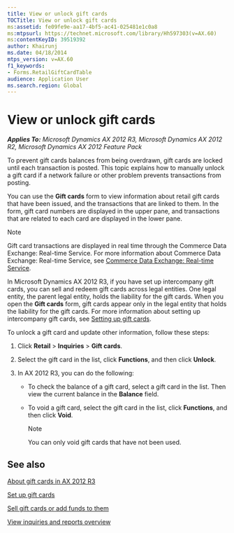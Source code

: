 ```yaml
---
title: View or unlock gift cards
TOCTitle: View or unlock gift cards
ms:assetid: fe09fe9e-aa17-4bf5-ac41-025481e1c0a8
ms:mtpsurl: https://technet.microsoft.com/library/Hh597303(v=AX.60)
ms:contentKeyID: 39519392
author: Khairunj
ms.date: 04/18/2014
mtps_version: v=AX.60
f1_keywords:
- Forms.RetailGiftCardTable
audience: Application User
ms.search.region: Global
---
```


# View or unlock gift cards 


_**Applies To:** Microsoft Dynamics AX 2012 R3, Microsoft Dynamics AX 2012 R2, Microsoft Dynamics AX 2012 Feature Pack_

To prevent gift cards balances from being overdrawn, gift cards are locked until each transaction is posted. This topic explains how to manually unlock a gift card if a network failure or other problem prevents transactions from posting.

You can use the **Gift cards** form to view information about retail gift cards that have been issued, and the transactions that are linked to them. In the form, gift card numbers are displayed in the upper pane, and transactions that are related to each card are displayed in the lower pane.


> [!NOTE]
> <P>Gift card transactions are displayed in real time through the Commerce Data Exchange: Real-time Service. For more information about Commerce Data Exchange: Real-time Service, see <A href="commerce-data-exchange-real-time-service.md">Commerce Data Exchange: Real-time Service</A>.</P>



In Microsoft Dynamics AX 2012 R3, if you have set up intercompany gift cards, you can sell and redeem gift cards across legal entities. One legal entity, the parent legal entity, holds the liability for the gift cards. When you open the **Gift cards** form, gift cards appear only in the legal entity that holds the liability for the gift cards. For more information about setting up intercompany gift cards, see [Setting up gift cards](setting-up-gift-cards.md).

To unlock a gift card and update other information, follow these steps:

1.  Click **Retail** \> **Inquiries** \> **Gift cards**.

2.  Select the gift card in the list, click **Functions**, and then click **Unlock**.

3.  In AX 2012 R3, you can do the following:
    
      - To check the balance of a gift card, select a gift card in the list. Then view the current balance in the **Balance** field.
    
      - To void a gift card, select the gift card in the list, click **Functions**, and then click **Void**.
        

        > [!NOTE]
        > <P>You can only void gift cards that have not been used.</P>



## See also

[About gift cards in AX 2012 R3](about-gift-cards-in-ax-2012-r3.md)

[Set up gift cards](set-up-gift-cards.md)

[Sell gift cards or add funds to them](sell-gift-cards-or-add-funds-to-them.md)

[View inquiries and reports overview](view-inquiries-and-reports-overview.md)

  


